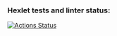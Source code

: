 ### Hexlet tests and linter status:
[![Actions Status](https://github.com/Arem1n/python-project-49/workflows/hexlet-check/badge.svg)](https://github.com/Arem1n/python-project-49/actions)
